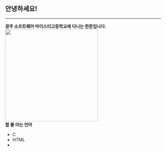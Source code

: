 ## 안녕하세요!
----
__광주 소프트웨어 마이스터고등학교에 다니는 한준입니다.__<br>
<img src="https://user-images.githubusercontent.com/106512781/171752543-55e6af9d-e5e8-471a-8c78-8a192ea8c59f.jpg" width="300"><br>
__할 줄 아는 언어__
- C
- HTML
- 
